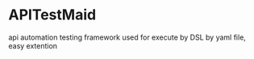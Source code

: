# APITestMaid
api automation testing framework used for execute by DSL by yaml file, easy extention 
